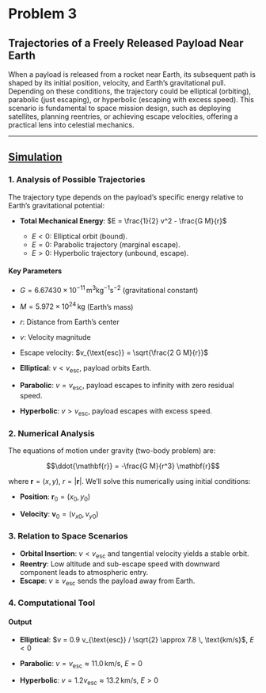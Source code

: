 # Problem 3

## Trajectories of a Freely Released Payload Near Earth

When a payload is released from a rocket near Earth, its subsequent path is shaped by its initial position, velocity, and Earth’s gravitational pull. Depending on these conditions, the trajectory could be elliptical (orbiting), parabolic (just escaping), or hyperbolic (escaping with excess speed). This scenario is fundamental to space mission design, such as deploying satellites, planning reentries, or achieving escape velocities, offering a practical lens into celestial mechanics.


---
[Simulation](Problem_3.html)
---

### 1. Analysis of Possible Trajectories

The trajectory type depends on the payload’s specific energy relative to Earth’s gravitational potential:
- **Total Mechanical Energy**: $E = \frac{1}{2} v^2 - \frac{G M}{r}$

  - $E < 0$: Elliptical orbit (bound).
  - $E = 0$: Parabolic trajectory (marginal escape).
  - $E > 0$: Hyperbolic trajectory (unbound, escape).

#### Key Parameters
- $G = 6.67430 \times 10^{-11} \, \text{m}^3 \text{kg}^{-1} \text{s}^{-2}$ (gravitational constant)
- $M = 5.972 \times 10^{24} \, \text{kg}$ (Earth’s mass)
- $r$: Distance from Earth’s center
- $v$: Velocity magnitude
- Escape velocity: $v_{\text{esc}} = \sqrt{\frac{2 G M}{r}}$

- **Elliptical**: $v < v_{\text{esc}}$, payload orbits Earth.
- **Parabolic**: $v = v_{\text{esc}}$, payload escapes to infinity with zero residual speed.
- **Hyperbolic**: $v > v_{\text{esc}}$, payload escapes with excess speed.

### 2. Numerical Analysis

The equations of motion under gravity (two-body problem) are:

$$\ddot{\mathbf{r}} = -\frac{G M}{r^3} \mathbf{r}$$

where $\mathbf{r} = (x, y)$, $r = |\mathbf{r}|$. We’ll solve this numerically using initial conditions:

- **Position**: $\mathbf{r}_0 = (x_0, y_0)$

- **Velocity**: $\mathbf{v}_0 = (v_{x0}, v_{y0})$

### 3. Relation to Space Scenarios
- **Orbital Insertion**: $v < v_{\text{esc}}$ and tangential velocity yields a stable orbit.
- **Reentry**: Low altitude and sub-escape speed with downward component leads to atmospheric entry.
- **Escape**: $v \geq v_{\text{esc}}$ sends the payload away from Earth.

### 4. Computational Tool


#### Output
- **Elliptical**: $v = 0.9 v_{\text{esc}} / \sqrt{2} \approx 7.8 \, \text{km/s}$, $E < 0$

- **Parabolic**: $v = v_{\text{esc}} \approx 11.0 \, \text{km/s}$, $E = 0$

- **Hyperbolic**: $v = 1.2 v_{\text{esc}} \approx 13.2 \, \text{km/s}$, $E > 0$


